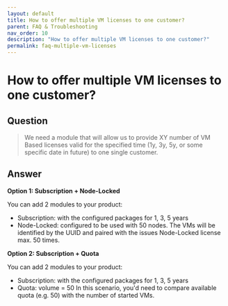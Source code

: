 ```yaml
---
layout: default
title: How to offer multiple VM licenses to one customer?
parent: FAQ & Troubleshooting
nav_order: 10
description: "How to offer multiple VM licenses to one customer?"
permalink: faq-multiple-vm-licenses
---
```


How to offer multiple VM licenses to one customer?
=============

## Question
>We need a module that will allow us to provide XY number of VM Based licenses valid for the specified time (1y, 3y, 5y, or some specific date in future) to one single customer.

## Answer

**Option 1: Subscription + Node-Locked**

You can add 2 modules to your product:
- Subscription: with the configured packages for 1, 3, 5 years
- Node-Locked: configured to be used with 50 nodes.
The VMs will be identified by the UUID and paired with the issues Node-Locked license max. 50 times.

**Option 2: Subscription + Quota**

You can add 2 modules to your product:
- Subscription: with the configured packages for 1, 3, 5 years
- Quota: volume = 50
In this scenario, you'd need to compare available quota (e.g. 50) with the number of started VMs.
